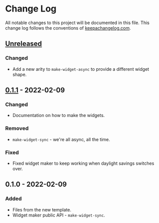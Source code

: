 # Change Log
All notable changes to this project will be documented in this file. This change log follows the conventions of [keepachangelog.com](http://keepachangelog.com/).

## [Unreleased]
### Changed
- Add a new arity to `make-widget-async` to provide a different widget shape.

## [0.1.1] - 2022-02-09
### Changed
- Documentation on how to make the widgets.

### Removed
- `make-widget-sync` - we're all async, all the time.

### Fixed
- Fixed widget maker to keep working when daylight savings switches over.

## 0.1.0 - 2022-02-09
### Added
- Files from the new template.
- Widget maker public API - `make-widget-sync`.

[Unreleased]: https://github.com/your-name/dumbo/compare/0.1.1...HEAD
[0.1.1]: https://github.com/your-name/dumbo/compare/0.1.0...0.1.1
